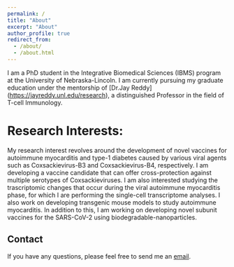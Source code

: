 ```yaml
---
permalink: /
title: "About"
excerpt: "About"
author_profile: true
redirect_from: 
  - /about/
  - /about.html
---
```


I am a PhD student in the Integrative Biomedical Sciences (IBMS) program at the University of Nebraska-Lincoln. I am currently pursuing my graduate education under the mentorship of [Dr.Jay Reddy] (https://jayreddy.unl.edu/research), a distinguished Professor in the field of T-cell Immunology. 

Research Interests:
======
My research interest revolves around the development of novel vaccines for autoimmune myocarditis and type-1 diabetes caused by various viral agents such as Coxsackievirus-B3 and Coxsackievirus-B4, respectively. I am developing a vaccine candidate that can offer cross-protection against multiple serotypes of Coxsackieviruses. I am also interested studying the trascriptomic changes that occur during the viral autoimmune myocarditis phase, for which I are performing the single-cell transcriptome analyses. I also work on developing transgenic mouse models to study autoimmune myocarditis. In addition to this, I am working on developing novel subunit vaccines for the SARS-CoV-2 using biodegradable-nanoparticles.

Contact
-------
If you have any questions, please feel free to send me an [email](mailto:ninaad@huskers.unl.edu).
